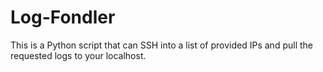 # Log-Fondler
This is a Python script that can SSH into a list of provided IPs and pull the requested logs to your localhost.
